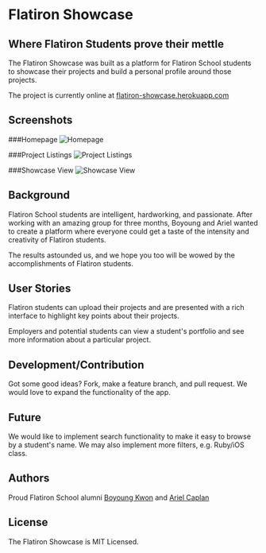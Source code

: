 # Flatiron Showcase

## Where Flatiron Students prove their mettle

The Flatiron Showcase was built as a platform for Flatiron School students to showcase their projects and build a personal profile around those projects.

The project is currently online at [flatiron-showcase.herokuapp.com](http://flatiron-showcase.herokuapp.com)

## Screenshots

###Homepage
![Homepage](https://flatiron-showcase.s3.amazonaws.com/uploads/project_image/image/92/large_Screen_Shot_2014-05-05_at_6.19.36_PM.png 'Homepage')



###Project Listings
![Project Listings](https://flatiron-showcase.s3.amazonaws.com/uploads/project_image/image/94/large_Screen_Shot_2014-05-05_at_6.24.04_PM.png 'Project Listings')



###Showcase View
![Showcase View](https://flatiron-showcase.s3.amazonaws.com/uploads/project_image/image/95/large_Screen_Shot_2014-05-05_at_6.25.57_PM.png 'Showcase View')

## Background

Flatiron School students are intelligent, hardworking, and passionate. After working with an amazing group for three months, Boyoung and Ariel wanted to create a platform where everyone could get a taste of the intensity and creativity of Flatiron students.

The results astounded us, and we hope you too will be wowed by the accomplishments of Flatiron students.

## User Stories

Flatiron students can upload their projects and are presented with a rich interface to highlight key points about their projects.

Employers and potential students can view a student's portfolio and see more information about a particular project.

## Development/Contribution

Got some good ideas?  Fork, make a feature branch, and pull request.  We would love to expand the functionality of the app.

## Future

We would like to implement search functionality to make it easy to browse by a student's name.  We may also implement more filters, e.g. Ruby/iOS class.

## Authors

Proud Flatiron School alumni [Boyoung Kwon](http://github.com/bokwon) and [Ariel Caplan](http://github.com/amcaplan)

## License

The Flatiron Showcase is MIT Licensed.
